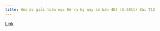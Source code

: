 ```yaml
---
title: Hồi ức giải toán mục Đề ra kỳ này số báo 407 (5-2011) Bài T12
---
```


[Link](https://drive.google.com/open?id=0B2L_djw49LqvN0lyZnp5dS10VGM)